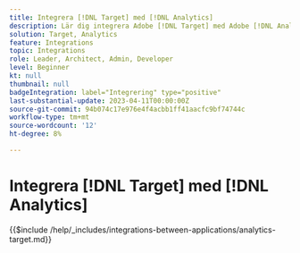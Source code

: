 ```yaml
---
title: Integrera [!DNL Target] med [!DNL Analytics]
description: Lär dig integrera Adobe [!DNL Target] med Adobe [!DNL Analytics].
solution: Target, Analytics
feature: Integrations
topic: Integrations
role: Leader, Architect, Admin, Developer
level: Beginner
kt: null
thumbnail: null
badgeIntegration: label="Integrering" type="positive"
last-substantial-update: 2023-04-11T00:00:00Z
source-git-commit: 94b074c17e976e4f4acbb1ff41aacfc9bf74744c
workflow-type: tm+mt
source-wordcount: '12'
ht-degree: 8%

---
```



# Integrera [!DNL Target] med [!DNL Analytics]

{{$include /help/_includes/integrations-between-applications/analytics-target.md}}

